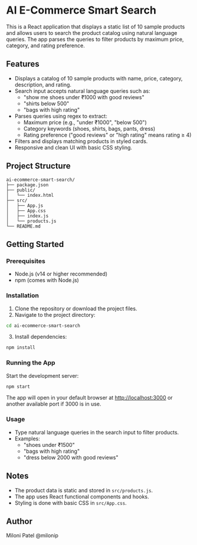# AI E-Commerce Smart Search

This is a React application that displays a static list of 10 sample products and allows users to search the product catalog using natural language queries. The app parses the queries to filter products by maximum price, category, and rating preference.

## Features

- Displays a catalog of 10 sample products with name, price, category, description, and rating.
- Search input accepts natural language queries such as:
  - "show me shoes under ₹1000 with good reviews"
  - "shirts below 500"
  - "bags with high rating"
- Parses queries using regex to extract:
  - Maximum price (e.g., "under ₹1000", "below 500")
  - Category keywords (shoes, shirts, bags, pants, dress)
  - Rating preference ("good reviews" or "high rating" means rating ≥ 4)
- Filters and displays matching products in styled cards.
- Responsive and clean UI with basic CSS styling.

## Project Structure

```
ai-ecommerce-smart-search/
├── package.json
├── public/
│   └── index.html
├── src/
│   ├── App.js
│   ├── App.css
│   ├── index.js
│   └── products.js
└── README.md
```

## Getting Started

### Prerequisites

- Node.js (v14 or higher recommended)
- npm (comes with Node.js)

### Installation

1. Clone the repository or download the project files.
2. Navigate to the project directory:

```bash
cd ai-ecommerce-smart-search
```

3. Install dependencies:

```bash
npm install
```

### Running the App

Start the development server:

```bash
npm start
```

The app will open in your default browser at [http://localhost:3000](http://localhost:3000) or another available port if 3000 is in use.

### Usage

- Type natural language queries in the search input to filter products.
- Examples:
  - "shoes under ₹1500"
  - "bags with high rating"
  - "dress below 2000 with good reviews"

## Notes

- The product data is static and stored in `src/products.js`.
- The app uses React functional components and hooks.
- Styling is done with basic CSS in `src/App.css`.

## Author

Miloni Patel @milonip
